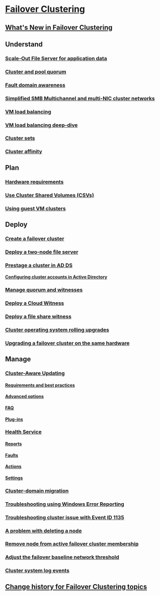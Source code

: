# [Failover Clustering](failover-clustering-overview.md)
## [What's New in Failover Clustering](whats-new-in-failover-clustering.md)
## Understand
### [Scale-Out File Server for application data](sofs-overview.md)
### [Cluster and pool quorum](../storage/storage-spaces/understand-quorum.md)
### [Fault domain awareness](fault-domains.md)
### [Simplified SMB Multichannel and multi-NIC cluster networks](smb-multichannel.md)
### [VM load balancing](vm-load-balancing-overview.md)
### [VM load balancing deep-dive](vm-load-balancing-deep-dive.md)
### [Cluster sets](../storage/storage-spaces/cluster-sets.md)
### [Cluster affinity](cluster-affinity.md)
## Plan
### [Hardware requirements](clustering-requirements.md)
### [Use Cluster Shared Volumes (CSVs)](failover-cluster-csvs.md)
### [Using guest VM clusters](../storage/storage-spaces/storage-spaces-direct-in-vm.md)
## Deploy
### [Create a failover cluster](create-failover-cluster.md)
### [Deploy a two-node file server](deploy-two-node-clustered-file-server.md)
### [Prestage a cluster in AD DS](prestage-cluster-adds.md)
#### [Configuring cluster accounts in Active Directory](configure-ad-accounts.md)
### [Manage quorum and witnesses](manage-cluster-quorum.md)
### [Deploy a Cloud Witness](deploy-cloud-witness.md)
### [Deploy a file share witness](file-share-witness.md)
### [Cluster operating system rolling upgrades](cluster-operating-system-rolling-upgrade.md)
### [Upgrading a failover cluster on the same hardware](upgrade-option-same-hardware.md)
## Manage
### [Cluster-Aware Updating](cluster-aware-updating.md)
#### [Requirements and best practices](cluster-aware-updating-requirements.md)
#### [Advanced options](cluster-aware-updating-options.md)
#### [FAQ](cluster-aware-updating-faq.md)
#### [Plug-ins](cluster-aware-updating-plug-ins.md)
### [Health Service](health-service-overview.md)
#### [Reports](health-service-reports.md)
#### [Faults](health-service-faults.md)
#### [Actions](health-service-actions.md)
#### [Settings](health-service-settings.md)
### [Cluster-domain migration](cluster-domain-migration.md)
### [Troubleshooting using Windows Error Reporting](troubleshooting-using-WER-reports.md)
### [Troubleshooting cluster issue with Event ID 1135](../troubleshoot/troubleshooting-cluster-event-id-1135.md)
### [A problem with deleting a node](../troubleshoot/problem-nodes-failover-cluster.md)
### [Remove node from active failover cluster membership](../troubleshoot/nodes-failover-cluster-vmware.md)
### [Adjust the failover baseline network threshold](../troubleshoot/iaas-sql-failover-cluster.md)
### [Cluster system log events](system-events.md)
## [Change history for Failover Clustering topics](clustering-change-history.md)
